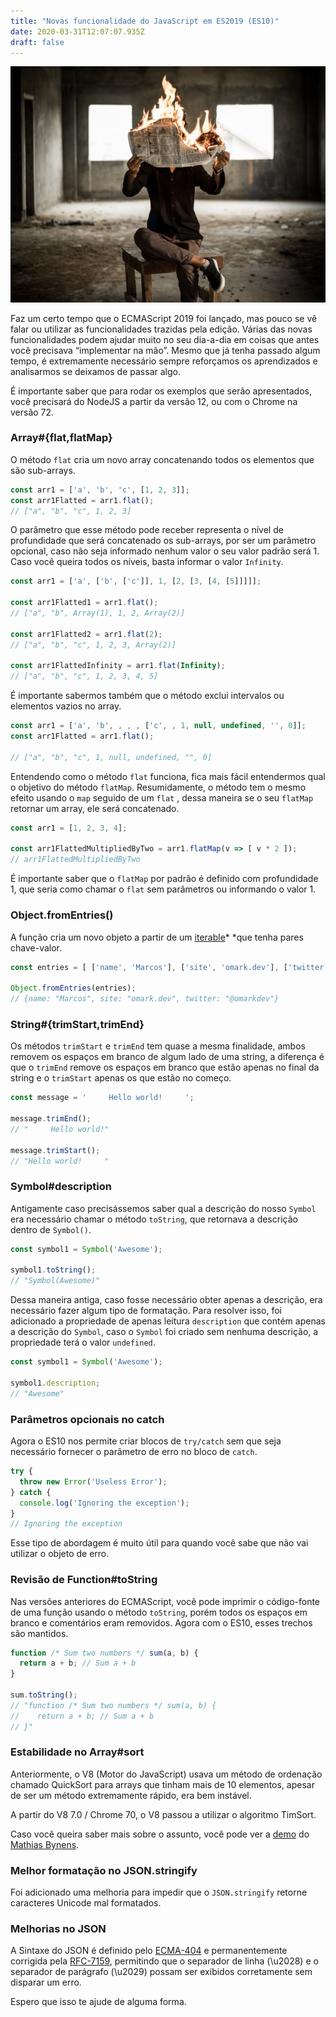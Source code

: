 ```yaml
---
title: "Novas funcionalidade do JavaScript em ES2019 (ES10)"
date: 2020-03-31T12:07:07.935Z
draft: false
---
```


![](./images/reading-journal-in-fire.jpeg)

Faz um certo tempo que o ECMAScript 2019 foi lançado, mas pouco se vê falar ou
utilizar as funcionalidades trazidas pela edição. Várias das novas
funcionalidades podem ajudar muito no seu dia-a-dia em coisas que antes você
precisava “implementar na mão”. Mesmo que já tenha passado algum tempo, é
extremamente necessário sempre reforçamos os aprendizados e analisarmos se
deixamos de passar algo.

É importante saber que para rodar os exemplos que serão apresentados, você
precisará do NodeJS a partir da versão 12, ou com o Chrome na versão 72.

### Array#{flat,flatMap}

O método `flat` cria um novo array concatenando todos os elementos que são
sub-arrays.

```javascript
const arr1 = ['a', 'b', 'c', [1, 2, 3]];
const arr1Flatted = arr1.flat();
// ["a", "b", "c", 1, 2, 3]
```

O parâmetro que esse método pode receber representa o nível de profundidade que
será concatenado os sub-arrays, por ser um parâmetro opcional, caso não seja
informado nenhum valor o seu valor padrão será 1. Caso você queira todos os
níveis, basta informar o valor `Infinity`.

```javascript
const arr1 = ['a', ['b', ['c']], 1, [2, [3, [4, [5]]]]];

const arr1Flatted1 = arr1.flat();
// ["a", "b", Array(1), 1, 2, Array(2)]

const arr1Flatted2 = arr1.flat(2);
// ["a", "b", "c", 1, 2, 3, Array(2)]

const arr1FlattedInfinity = arr1.flat(Infinity);
// ["a", "b", "c", 1, 2, 3, 4, 5]
```

É importante sabermos também que o método exclui intervalos ou elementos vazios
no array.

```javascript
const arr1 = ['a', 'b', , , , ['c', , 1, null, undefined, '', 0]];
const arr1Flatted = arr1.flat();

// ["a", "b", "c", 1, null, undefined, "", 0]
```

Entendendo como o método `flat` funciona, fica mais fácil entendermos qual o
objetivo do método `flatMap`. Resumidamente, o método tem o mesmo efeito usando
o `map` seguido de um `flat` , dessa maneira se o seu `flatMap` retornar um
array, ele será concatenado.

```javascript
const arr1 = [1, 2, 3, 4];

const arr1FlattedMultipliedByTwo = arr1.flatMap(v => [ v * 2 ]);
// arr1FlattedMultipliedByTwo
```

É importante saber que o `flatMap` por padrão é definido com profundidade 1, que
seria como chamar o `flat` sem parâmetros ou informando o valor 1.

### Object.fromEntries()

A função cria um novo objeto a partir de um
[iterable](https://alligator.io/js/iterables/)* *que tenha pares chave-valor.

``` javascript
const entries = [ ['name', 'Marcos'], ['site', 'omark.dev'], ['twitter', '@omarkdev'] ];

Object.fromEntries(entries);
// {name: "Marcos", site: "omark.dev", twitter: "@omarkdev"}
```

### String#{trimStart,trimEnd}

Os métodos `trimStart` e `trimEnd` tem quase a mesma finalidade, ambos removem
os espaços em branco de algum lado de uma string, a diferença é que o `trimEnd`
remove os espaços em branco que estão apenas no final da string e o `trimStart`
apenas os que estão no começo.

```javascript
const message = '     Hello world!     ';

message.trimEnd();
// "     Hello world!"

message.trimStart();
// "Hello world!     "
```

### Symbol#description

Antigamente caso precisássemos saber qual a descrição do nosso `Symbol` era
necessário chamar o método `toString`, que retornava a descrição dentro de
`Symbol()`.

``` javascript
const symbol1 = Symbol('Awesome');

symbol1.toString();
// "Symbol(Awesome)"
```

Dessa maneira antiga, caso fosse necessário obter apenas a descrição, era
necessário fazer algum tipo de formatação. Para resolver isso, foi adicionado a
propriedade de apenas leitura `description` que contém apenas a descrição do
`Symbol`, caso o `Symbol` foi criado sem nenhuma descrição, a propriedade terá o
valor `undefined`.

```javascript
const symbol1 = Symbol('Awesome');

symbol1.description;
// "Awesome"
```

### Parâmetros opcionais no catch

Agora o ES10 nos permite criar blocos de `try/catch` sem que seja necessário
fornecer o parâmetro de erro no bloco de `catch`.

```javascript
try {
  throw new Error('Useless Error');
} catch {
  console.log('Ignoring the exception');
}
// Ignoring the exception
```

Esse tipo de abordagem é muito útil para quando você sabe que não vai utilizar o
objeto de erro.

### Revisão de Function#toString

Nas versões anteriores do ECMAScript, você pode imprimir o código-fonte de uma
função usando o método `toString`, porém todos os espaços em branco e
comentários eram removidos. Agora com o ES10, esses trechos são mantidos.

``` javascript
function /* Sum two numbers */ sum(a, b) {
  return a + b; // Sum a + b
}

sum.toString();
// "function /* Sum two numbers */ sum(a, b) {
//    return a + b; // Sum a + b
// }"
```

### Estabilidade no Array#sort

Anteriormente, o V8 (Motor do JavaScript) usava um método de ordenação chamado
QuickSort para arrays que tinham mais de 10 elementos, apesar de ser um método
extremamente rápido, era bem instável.

A partir do V8 7.0 / Chrome 70, o V8 passou a utilizar o algoritmo TimSort.

Caso você queira saber mais sobre o assunto, você pode ver a
[demo](https://mathiasbynens.be/demo/sort-stability) do [Mathias
Bynens](https://mathiasbynens.be/).

### Melhor formatação no JSON.stringify

Foi adicionado uma melhoria para impedir que o `JSON.stringify` retorne
caracteres Unicode mal formatados.

### Melhorias no JSON

A Sintaxe do JSON é definido pelo
[ECMA-404](http://www.ecma-international.org/publications/standards/Ecma-404.htm)
e permanentemente corrigida pela
[RFC-7159](https://tools.ietf.org/html/rfc7159), permitindo que o separador de
linha (\u2028) e o separador de parágrafo (\u2029) possam ser exibidos
corretamente sem disparar um erro.

Espero que isso te ajude de alguma forma.

